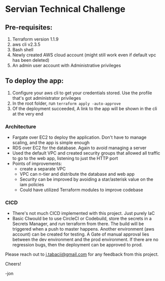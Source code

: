# Servian Technical Challenge

## Pre-requisites:

1. Terraform version 1.1.9
2. aws cli v2.3.5
3. Bash shell
4. Newly created AWS cloud account (might still work even if default vpc has been deleted)
5. An admin user account with Administrative privileges

## To deploy the app:
1. Configure your aws cli to get your credentials stored. Use the profile that's got administrator privileges
2. In the root folder, run `terraform apply -auto-approve`
3. Of the deployment succeeded, A link to the app will be shown in the cli at the very end

### Architecture

* Fargate over EC2 to deploy the application. Don't have to manage scaling, and the app is simple enough
* RDS over EC2 for the database. Again to avoid managing a server
* Used the default VPC and created security groups that allowed all traffic to go to the web app, listening to just the HTTP port
* Points of improvements:
  * create a separate VPC
  * VPC can n-tier and distribute the database and web app
  * Security can be improved by avoiding a star/asterisk value on the iam policies
  * Could have utilized Terraform modules to improve codebase

### CICD

* There's not much CICD implemented with this project. Just purely IaC
* Basic CIwould be to use CircleCI or Codebuild, store the secrets in a Secrets Manager, and run terraform from there. The build will be triggered when a push to master happens. Another environment (aws account) can be created for testing. A Gate of manual approval lies between the dev environment and the prod environment. If there are no regression bugs, then the deployment can be approved to prod.

Please reach out to j.tabacii@gmail.com for any feedback from this project.

Cheers!

-jon
